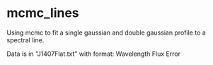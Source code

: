 # mcmc_lines
Using mcmc to fit a single gaussian and double gaussian profile to a spectral line.

Data is in "J1407Flat.txt" with format:
Wavelength  Flux  Error
